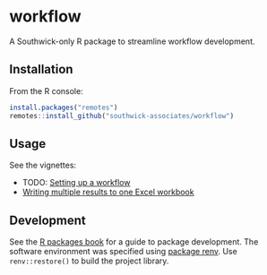 
# workflow

A Southwick-only R package to streamline workflow development.

## Installation

From the R console:

```r
install.packages("remotes")
remotes::install_github("southwick-associates/workflow")
```

## Usage

See the vignettes:

- TODO: [Setting up a workflow](github-vignettes/setup-project.md)
- [Writing multiple results to one Excel workbook](github-vignettes/write-excel.md)

## Development

See the [R packages book](http://r-pkgs.had.co.nz/) for a guide to package development. The software environment was specified using [package renv](https://rstudio.github.io/renv/index.html). Use `renv::restore()` to build the project library.

